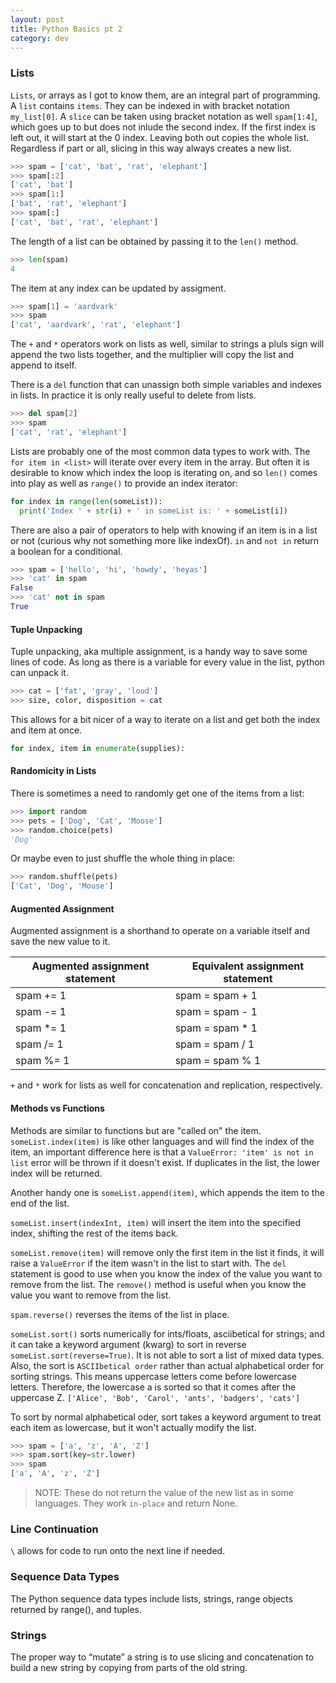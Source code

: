 ```yaml
---
layout: post
title: Python Basics pt 2
category: dev
---
```


### Lists
`Lists`, or arrays as I got to know them, are an integral part of programming. A `list` contains `items`. They can be indexed in with bracket notation `my_list[0]`. A `slice` can be taken using bracket notation as well `spam[1:4]`, which goes up to but does not inlude the second index. If the first index is left out, it will start at the 0 index. Leaving both out copies the whole list. Regardless if part or all, slicing in this way always creates a new list.
```py
>>> spam = ['cat', 'bat', 'rat', 'elephant']
>>> spam[:2]
['cat', 'bat']
>>> spam[1:]
['bat', 'rat', 'elephant']
>>> spam[:]
['cat', 'bat', 'rat', 'elephant']
```

The length of a list can be obtained by passing it to the `len()` method.

```py
>>> len(spam)
4
```

The item at any index can be updated by assigment.
```py
>>> spam[1] = 'aardvark'
>>> spam
['cat', 'aardvark', 'rat', 'elephant']
```

The `+` and `*` operators work on lists as well, similar to strings a pluls sign will append the two lists together, and the multiplier will copy the list and append to itself.

There is a `del` function that can unassign both simple variables and indexes in lists. In practice it is only really useful to delete from lists.

```py
>>> del spam[2]
>>> spam
['cat', 'rat', 'elephant']
```

Lists are probably one of the most common data types to work with. The `for item in <list>` will iterate over every item in the array. But often it is desirable to know which index the loop is iterating on, and so `len()` comes into play as well as `range()` to provide an index iterator:  

```py
for index in range(len(someList)):
  print('Index ' + str(i) + ' in someList is: ' + someList[i])
```

There are also a pair of operators to help with knowing if an item is in a list or not (curious why not something more like indexOf). `in` and `not in` return a boolean for a conditional.

```py
>>> spam = ['hello', 'hi', 'howdy', 'heyas']
>>> 'cat' in spam
False
>>> 'cat' not in spam
True
```

#### Tuple Unpacking
Tuple unpacking, aka multiple assignment, is a handy way to save some lines of code. As long as there is a variable for every value in the list, python can unpack it.
```py
>>> cat = ['fat', 'gray', 'loud']
>>> size, color, disposition = cat
```

This allows for a bit nicer of a way to iterate on a list and get both the index and item at once.
```py
for index, item in enumerate(supplies):
```

#### Randomicity in Lists
There is sometimes a need to randomly get one of the items from a list:
```py
>>> import random
>>> pets = ['Dog', 'Cat', 'Moose']
>>> random.choice(pets)
'Dog'
```

Or maybe even to just shuffle the whole thing in place:
```py
>>> random.shuffle(pets)
['Cat', 'Dog', 'Mouse']
```

#### Augmented Assignment
Augmented assignment is a shorthand to operate on a variable itself and save the new value to it.

| Augmented assignment statement | Equivalent assignment statement |
| ----- | ----- |
| spam += 1 | spam = spam + 1 |
| spam -= 1 | spam = spam - 1 |
| spam *= 1 | spam = spam * 1 |
| spam /= 1 | spam = spam / 1 |
| spam %= 1 | spam = spam % 1 |

`+` and `*` work for lists as well for concatenation and replication, respectively.

#### Methods vs Functions
Methods are similar to functions but are "called on" the item.  
`someList.index(item)` is like other languages and will find the index of the item, an important difference here is that a `ValueError: 'item' is not in list` error will be thrown if it doesn't exist. If duplicates in the list, the lower index will be returned.

Another handy one is `someList.append(item)`, which appends the item to the end of the list.

`someList.insert(indexInt, item)` will insert the item into the specified index, shifting the rest of the items back.

`someList.remove(item)` will remove only the first item in the list it finds, it will raise a `ValueError` if the item wasn't in the list to start with. The `del` statement is good to use when you know the index of the value you want to remove from the list. The `remove()` method is useful when you know the value you want to remove from the list.

`spam.reverse()` reverses the items of the list in place.

`someList.sort()` sorts numerically for ints/floats, asciibetical for strings;  and it can take a keyword argument (kwarg) to sort in reverse `someList.sort(reverse=True)`. It is not able to sort a list of mixed data types. Also, the sort is `ASCIIbetical order` rather than actual alphabetical order for sorting strings. This means uppercase letters come before lowercase letters. Therefore, the lowercase a is sorted so that it comes after the uppercase Z. `['Alice', 'Bob', 'Carol', 'ants', 'badgers', 'cats']`

To sort by normal alphabetical oder, sort takes a keyword argument to treat each item as lowercase, but it won't actually modify the list.
```py
>>> spam = ['a', 'z', 'A', 'Z']
>>> spam.sort(key=str.lower)
>>> spam
['a', 'A', 'z', 'Z']
```

> NOTE: These do not return the value of the new list as in some languages. They work `in-place` and return None.

### Line Continuation
`\` allows for code to run onto the next line if needed.

### Sequence Data Types
The Python sequence data types include lists, strings, range objects returned by range(), and tuples.

### Strings
The proper way to “mutate” a string is to use slicing and concatenation to build a new string by copying from parts of the old string. 